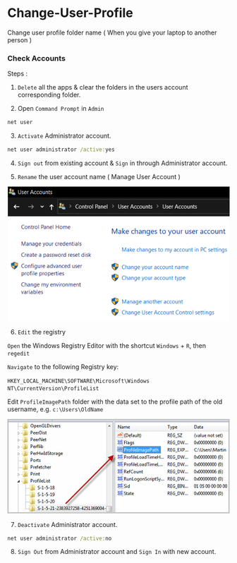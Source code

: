 # Change-User-Profile
Change user profile folder name ( When you give your laptop to another person )

### Check Accounts 

Steps :

1. `Delete` all the apps & clear the folders in the users account corresponding folder.

2. Open `Command Prompt` in `Admin` 

```cmd
net user
```

3. `Activate` Administrator account.

```cmd
net user administrator /active:yes
```

4. `Sign out` from existing account & `Sign` in through Administrator account.

5. `Rename` the user account name ( Manage User Account )

![Manage User Account](Manage.png)

6. `Edit` the registry

`Open` the Windows Registry Editor with the shortcut `Windows` + `R`, then `regedit`

`Navigate` to the following Registry key:

`HKEY_LOCAL_MACHINE\SOFTWARE\Microsoft\Windows NT\CurrentVersion\ProfileList`

Edit `ProfileImagePath` folder with the data set to the profile path of the old username, e.g. `c:\Users\OldName`

![Profile Image Path](ProfileImagePath.png)

7. `Deactivate` Administrator account.

```cmd
net user administrator /active:no
```

8. `Sign Out` from Administrator account and `Sign In` with new account.
